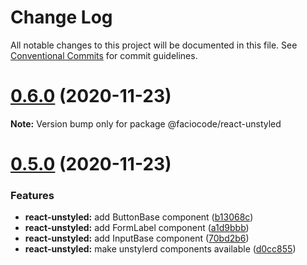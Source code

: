 # Change Log

All notable changes to this project will be documented in this file.
See [Conventional Commits](https://conventionalcommits.org) for commit guidelines.

# [0.6.0](https://github.com/FacioCode/design/compare/v0.5.0...v0.6.0) (2020-11-23)

**Note:** Version bump only for package @faciocode/react-unstyled





# [0.5.0](https://github.com/FacioCode/design/compare/v0.4.4...v0.5.0) (2020-11-23)


### Features

* **react-unstyled:** add ButtonBase component ([b13068c](https://github.com/FacioCode/design/commit/b13068c3de811b97756f000c6f88f7894f6c300b))
* **react-unstyled:** add FormLabel component ([a1d9bbb](https://github.com/FacioCode/design/commit/a1d9bbb94bf7b32b2d2823e2f44f1acf36773be9))
* **react-unstyled:** add InputBase component ([70bd2b6](https://github.com/FacioCode/design/commit/70bd2b6d4a4e700f69c166616864948c115a726a))
* **react-unstyled:** make unstylerd components available ([d0cc855](https://github.com/FacioCode/design/commit/d0cc8556c8b1abdf586d0b94ca155ae7522e7c4f))
